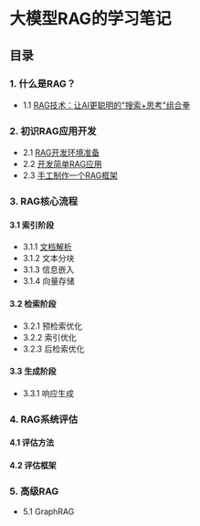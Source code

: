 # 大模型RAG的学习笔记

## 目录

### 1. **什么是RAG？**
- 1.1 [RAG技术：让AI更聪明的"搜索+思考"组合拳](https://mp.weixin.qq.com/s/GallvMdJRYSEYhad5wPwvQ)
  
### 2. **初识RAG应用开发**
- 2.1 [RAG开发环境准备](RAG开发环境准备.md)
- 2.2 [开发简单RAG应用](src/simple-rag)
- 2.3 [手工制作一个RAG框架](https://github.com/yilane/rag-framework)

### 3. **RAG核心流程**

#### 3.1 索引阶段
 - 3.1.1 [文档解析](src/01-rag-doc-parsing)
 - 3.1.2 文本分块
 - 3.1.3 信息嵌入
 - 3.1.4 向量存储

#### 3.2 检索阶段
 - 3.2.1 预检索优化
 - 3.2.2 索引优化
 - 3.2.3 后检索优化

#### 3.3 生成阶段
 - 3.3.1 响应生成

### 4. RAG系统评估

#### 4.1 评估方法

#### 4.2 评估框架

### 5. 高级RAG
- 5.1 GraphRAG

